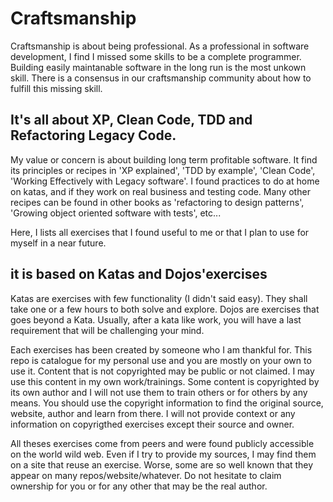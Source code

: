# Craftsmanship

Craftsmanship is about being professional.
As a professional in software development, I find I missed some skills to be a complete programmer.
Building easily maintanable software in the long run is the most unkown skill.
There is a consensus in our craftsmanship community about how to fulfill this missing skill.

## It's all about XP, Clean Code, TDD and Refactoring Legacy Code.

My value or concern is about building long term profitable software.
It find its principles or recipes in 'XP explained', 'TDD by example', 'Clean Code', 'Working Effectively with Legacy software'.
I found practices to do at home on katas, and if they work on real business and testing code.
Many other recipes can be found in other books as 'refactoring to design patterns', 'Growing object oriented software with tests', etc...

Here, I lists all exercises that I found useful to me or that I plan to use for myself in a near future.

## it is based on Katas and Dojos'exercises

Katas are exercises with few functionality (I didn't said easy).
They shall take one or a few hours to both solve and explore.
Dojos are exercises that goes beyond a Kata.
Usually, after a kata like work, you will have a last requirement that will be challenging your mind.

Each exercises has been created by someone who I am thankful for.
This repo is catalogue for my personal use and you are mostly on your own to use it.
Content that is not copyrighted may be public or not claimed.
I may use this content in my own work/trainings.
Some content is copyrighted by its own author and I will not use them to train others or for others by any means.
You should use the copyright information to find the original source, website, author and learn from there.
I will not provide context or any information on copyrigthed exercises except their source and owner.

All theses exercises come from peers and were found publicly accessible on the world wild web.
Even if I try to provide my sources, I may find them on a site that reuse an exercise.
Worse, some are so well known that they appear on many repos/website/whatever.
Do not hesitate to claim ownership for you or for any other that may be the real author.
